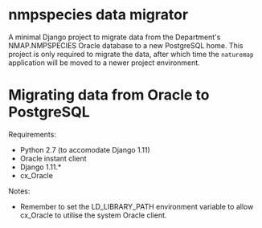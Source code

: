 # nmpspecies data migrator

A minimal Django project to migrate data from the Department's NMAP.NMPSPECIES
Oracle database to a new PostgreSQL home. This project is only required to
migrate the data, after which time the `naturemap` application will be moved to
a newer project environment.

# Migrating data from Oracle to PostgreSQL

Requirements:

* Python 2.7 (to accomodate Django 1.11)
* Oracle instant client
* Django 1.11.*
* cx_Oracle

Notes:

* Remember to set the LD_LIBRARY_PATH environment variable to allow cx_Oracle
to utilise the system Oracle client.
